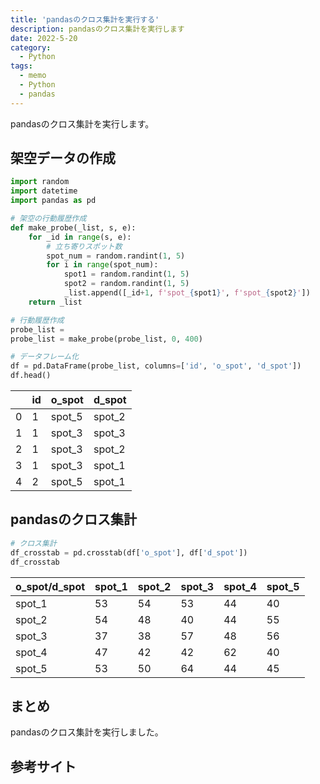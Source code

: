 ```yaml
---
title: 'pandasのクロス集計を実行する'
description: pandasのクロス集計を実行します
date: 2022-5-20
category: 
  - Python
tags:
  - memo
  - Python
  - pandas
---
```

pandasのクロス集計を実行します。

<!-- https://www.hamlet-engineer.com -->
<!-- !(/image/ChordDiagram.png) -->

<!-- more -->

<ClientOnly>
  <CallInArticleAdsense />
</ClientOnly>



## 架空データの作成
```python
import random
import datetime
import pandas as pd

# 架空の行動履歴作成
def make_probe(_list, s, e):
    for _id in range(s, e):
        # 立ち寄りスポット数
        spot_num = random.randint(1, 5)
        for i in range(spot_num):
            spot1 = random.randint(1, 5)
            spot2 = random.randint(1, 5)
            _list.append([_id+1, f'spot_{spot1}', f'spot_{spot2}'])
    return _list

# 行動履歴作成
probe_list = 
probe_list = make_probe(probe_list, 0, 400)

# データフレーム化
df = pd.DataFrame(probe_list, columns=['id', 'o_spot', 'd_spot'])
df.head()
```

|  | id | o_spot | d_spot |
| ---- | ---- | ---- | ---- |
| 0 | 1 | spot_5 | spot_2 |
| 1 | 1 | spot_3 | spot_3 |
| 2 | 1 | spot_3 | spot_2 |
| 3 | 1 | spot_3 | spot_1 |
| 4 | 2 | spot_5 | spot_1 |


## pandasのクロス集計
```python
# クロス集計
df_crosstab = pd.crosstab(df['o_spot'], df['d_spot'])
df_crosstab
```

| o_spot/d_spot | spot_1 | spot_2 | spot_3 | spot_4 | spot_5 |
| ---- | ---- | ---- | ---- | ---- | ---- |
| spot_1 | 53 | 54 | 53 | 44 | 40
| spot_2 | 54 | 48 | 40 | 44 | 55
| spot_3 | 37 | 38 | 57 | 48 | 56
| spot_4 | 47 | 42 | 42 | 62 | 40
| spot_5 | 53 | 50 | 64 | 44 | 45


## まとめ
pandasのクロス集計を実行しました。

## 参考サイト
<!-- [pandasのdatetimeをdateに変換したい](https://teratail.com/questions/132333) -->


<ClientOnly>
  <CallInArticleAdsense />
</ClientOnly>




